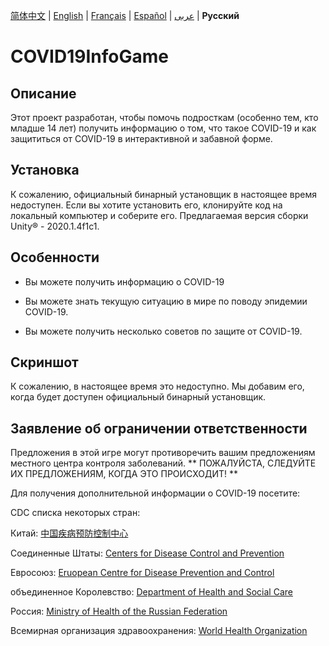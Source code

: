 [简体中文](https://github.com/Hefei-No-1-Game-Club/COVID19InfoGame/blob/master/README_CN.md) | [English](https://github.com/Hefei-No-1-Game-Club/COVID19InfoGame/blob/master/README.md) | [Français](https://github.com/Hefei-No-1-Game-Club/COVID19InfoGame/blob/master/README_FR.md) | [Español](https://github.com/Hefei-No-1-Game-Club/COVID19InfoGame/blob/master/README_ES.md) | [عربى](https://github.com/Hefei-No-1-Game-Club/COVID19InfoGame/blob/master/README_ARAB.md)
 | **Русский**

# COVID19InfoGame

## Описание

Этот проект разработан, чтобы помочь подросткам (особенно тем, кто младше 14 лет) получить информацию о том, что такое COVID-19 и как защититься от COVID-19 в интерактивной и забавной форме.

## Установка

К сожалению, официальный бинарный установщик в настоящее время недоступен. Если вы хотите установить его, клонируйте код на локальный компьютер и соберите его. Предлагаемая версия сборки Unity®️ - 2020.1.4f1c1.

## Особенности

- Вы можете получить информацию о COVID-19

- Вы можете знать текущую ситуацию в мире по поводу эпидемии COVID-19.

- Вы можете получить несколько советов по защите от COVID-19.

## Скриншот

К сожалению, в настоящее время это недоступно. Мы добавим его, когда будет доступен официальный бинарный установщик.

## Заявление об ограничении ответственности

Предложения в этой игре могут противоречить вашим предложениям местного центра контроля заболеваний. ** ПОЖАЛУЙСТА, СЛЕДУЙТЕ ИХ ПРЕДЛОЖЕНИЯМ, КОГДА ЭТО ПРОИСХОДИТ! **

Для получения дополнительной информации о COVID-19 посетите:

CDC списка некоторых стран:

Китай: [中国疾病预防控制中心](http://www.chinacdc.cn/)

Соединенные Штаты: [Centers for Disease Control and Prevention](https://www.cdc.gov/)

Евросоюз: [Eruopean Centre for Disease Prevention and Control](https://www.ecdc.europa.eu/)

объединенное Королевство: [Department of Health and Social Care](https://www.gov.uk/government/organisations/department-of-health-and-social-care)

Россия: [Ministry of Health of the Russian Federation](https://minzdrav.gov.ru/)

Всемирная организация здравоохранения: [World Health Organization](https://www.who.int/)